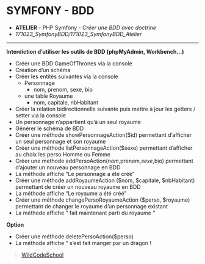# SYMFONY - BDD
- **ATELIER** - PHP Symfony - *Créer une BDD avec doctrine*
- *171023_SymfonyBDD/171023_SymfonyBDD_Atelier*
----
**Interdiction d’utiliser les outils de BDD (phpMyAdmin, Workbench...)**
- Créer une BDD GameOfThrones via la console
- Création d’un schéma
- Créer les entités suivantes via la console
    - Personnage
        - nom, prenom, sexe, bio
    - une table Royaume
        - nom, capitale, nbHabitant
- Créer la relation bidirectionnelle suivante puis mettre à jour les getters / setter via la console
- Un personnage n’appartient qu’à un seul royaume
- Générer le schéma de BDD
- Créer une méthode showPersonnageAction($id) permettant d’afficher un seul personnage et son royaume
- Créer une méthode listPersonnageAction($sexe) permettant d’afficher au choix les perso Homme ou Femme
- Créer une methode addPersoAction($nom,$prenom,$sexe,$bio) permettant d’ajouter un nouveau personnage en BDD
- La méthode affiche “Le personnage <nom prenom> a été créé”
- Créer une méthode addRoyaumeAction ($nom, $capitale, $nbHabitant) permettant de créer un nouveau royaume en BDD
- La méthode affiche “Le royaume <nom> a été créé”
- Créer une méthode changePersoRoyaumeAction ($perso, $royaume) permettant de changer le royaume d’un personnage existant
- La méthode affiche “<nom prenom> fait maintenant parti du royaume <nom>”

**Option**
- Créer une méthode deletePersoAction($perso)
- La méthode affiche “<nom prenom> s’est fait manger par un dragon !

> [WildCodeSchool](https://wildcodeschool.fr/)